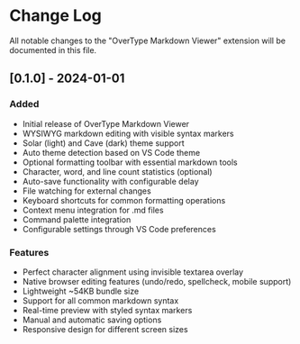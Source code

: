 # Change Log

All notable changes to the "OverType Markdown Viewer" extension will be documented in this file.

## [0.1.0] - 2024-01-01

### Added
- Initial release of OverType Markdown Viewer
- WYSIWYG markdown editing with visible syntax markers
- Solar (light) and Cave (dark) theme support
- Auto theme detection based on VS Code theme
- Optional formatting toolbar with essential markdown tools
- Character, word, and line count statistics (optional)
- Auto-save functionality with configurable delay
- File watching for external changes
- Keyboard shortcuts for common formatting operations
- Context menu integration for .md files
- Command palette integration
- Configurable settings through VS Code preferences

### Features
- Perfect character alignment using invisible textarea overlay
- Native browser editing features (undo/redo, spellcheck, mobile support)
- Lightweight ~54KB bundle size
- Support for all common markdown syntax
- Real-time preview with styled syntax markers
- Manual and automatic saving options
- Responsive design for different screen sizes